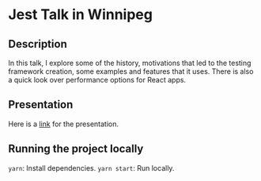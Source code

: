 # Jest Talk in Winnipeg

## Description

In this talk, I explore some of the history, motivations that led to the testing framework creation, some examples and features that it uses.
There is also a quick look over performance options for React apps.

## Presentation

Here is a [link](https://docs.google.com/presentation/d/1pXIV1FLbx2jS3iWAs6l4iE-T7QhI0_CiaDbZhVh4bBY/edit?usp=sharing) for the presentation.

## Running the project locally

`yarn`: Install dependencies.
`yarn start`: Run locally.
